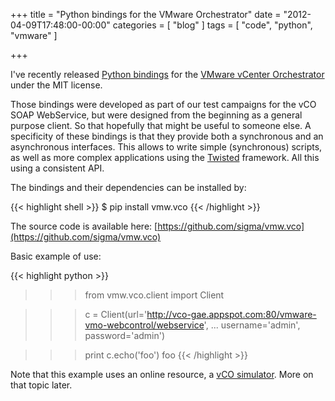 +++
title = "Python bindings for the VMware Orchestrator"
date = "2012-04-09T17:48:00-00:00"
categories = [ "blog" ]
tags = [ "code", "python", "vmware" ]

+++


I've recently released [Python bindings](http://sigma.github.com/vmw.vco) for
the
[VMware vCenter Orchestrator](http://www.vmware.com/products/vcenter-orchestrator/)
under the MIT license.

Those bindings were developed as part of our test campaigns for the vCO SOAP
WebService, but were designed from the beginning as a general purpose
client. So that hopefully that might be useful to someone else.  A specificity
of these bindings is that they provide both a synchronous and an asynchronous
interfaces. This allows to write simple (synchronous) scripts, as well as more
complex applications using the [Twisted](http://twistedmatrix.com/)
framework. All this using a consistent API.

The bindings and their dependencies can be installed by:

{{< highlight shell >}}
$ pip install vmw.vco
{{< /highlight >}}

The source code is available here:
[https://github.com/sigma/vmw.vco](https://github.com/sigma/vmw.vco)

Basic example of use:

{{< highlight python >}}
>>> from vmw.vco.client import Client

>>> c = Client(url='http://vco-gae.appspot.com:80/vmware-vmo-webcontrol/webservice',
...            username='admin', password='admin')

>>> print c.echo('foo')
foo
{{< /highlight >}}

Note that this example uses an online resource,
a [vCO simulator](http://vco-gae.appspot.com/). More on that topic later.
